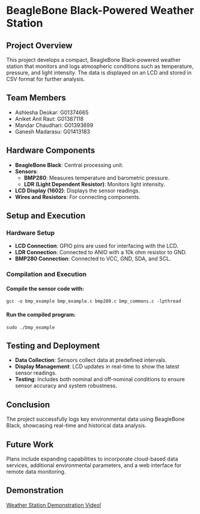 # BeagleBone Black-Powered Weather Station

## Project Overview
This project develops a compact, BeagleBone Black-powered weather station that monitors and logs atmospheric conditions such as temperature, pressure, and light intensity. The data is displayed on an LCD and stored in CSV format for further analysis.

## Team Members
- Ashlesha Deokar: G01374665
- Aniket Anil Raut: G01387118
- Mandar Chaudhari: G01393699
- Ganesh Madarasu: G01413183

## Hardware Components
- **BeagleBone Black**: Central processing unit.
- **Sensors**:
  - **BMP280**: Measures temperature and barometric pressure.
  - **LDR (Light Dependent Resistor)**: Monitors light intensity.
- **LCD Display (1602)**: Displays the sensor readings.
- **Wires and Resistors**: For connecting components.

## Setup and Execution
### Hardware Setup
- **LCD Connection**: GPIO pins are used for interfacing with the LCD.
- **LDR Connection**: Connected to ANIO with a 10k ohm resistor to GND.
- **BMP280 Connection**: Connected to VCC, GND, SDA, and SCL.

### Compilation and Execution

#### Compile the sensor code with:
    gcc -o bmp_example bmp_example.c bmp280.c bmp_commons.c -lpthread

#### Run the compiled program:
    sudo ./bmp_example

## Testing and Deployment
- **Data Collection**: Sensors collect data at predefined intervals.
- **Display Management**: LCD updates in real-time to show the latest sensor readings.
- **Testing**: Includes both nominal and off-nominal conditions to ensure sensor accuracy and system robustness.

## Conclusion
The project successfully logs key environmental data using BeagleBone Black, showcasing real-time and historical data analysis.

## Future Work
Plans include expanding capabilities to incorporate cloud-based data services, additional environmental parameters, and a web interface for remote data monitoring.

## Demonstration
[Weather Station Demonstration Video!](https://drive.google.com/file/d/1Ji34xWXW-_yL10AchFpvq3xL-OhcE11y/view)




